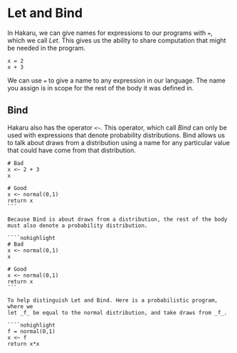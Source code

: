 # Let and Bind

In Hakaru, we can give names for expressions to our programs with `=`,
which we call _Let_. This gives us the ability to share computation
that might be needed in the program.

````nohighlight
x = 2
x + 3
````

We can use `=` to give a name to any expression in our language. The
name you assign is in scope for the rest of the body it was defined in.

## Bind

Hakaru also has the operator `<~`. This operator, which call _Bind_
can only be used with expressions that denote probability distributions.
Bind allows us to talk about draws from a distribution using a name for
any particular value that could have come from that distribution.

````nohighlight
# Bad
x <~ 2 + 3
x
````

````nohighlight
# Good
x <~ normal(0,1)
return x
```

Because Bind is about draws from a distribution, the rest of the body
must also denote a probability distribution.

````nohighlight
# Bad
x <~ normal(0,1)
x
````

````nohighlight
# Good
x <~ normal(0,1)
return x
```

To help distinguish Let and Bind. Here is a probabilistic program, where we
let _f_ be equal to the normal distribution, and take draws from _f_.

````nohighlight
f = normal(0,1)
x <~ f
return x*x
````


